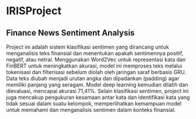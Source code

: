 # IRISProject
## Finance News Sentiment Analysis
Project ini adalah sistem klasifikasi sentimen yang dirancang untuk menganalisis teks finansial dan menentukan apakah sentimennya positif, negatif, atau netral. Menggunakan Word2Vec untuk representasi kata dan FinBERT untuk meningkatkan akurasi, model ini memproses teks melalui tokenisasi dan filterisasi sebelum diolah oleh jaringan saraf berbasis GRU. Data teks diubah menjadi urutan angka dan dipadankan (padding) agar memiliki panjang yang seragam. Model deep learning kemudian dilatih dan dievaluasi, mencapai akurasi 71,41%. Selain klasifikasi sentimen, project ini juga mencakup pengukuran kesamaan antar kata dan identifikasi kata yang tidak sesuai dalam suatu kelompok, memperlihatkan kemampuan model untuk memahami dan menganalisis sentimen dalam konteks finansial.

